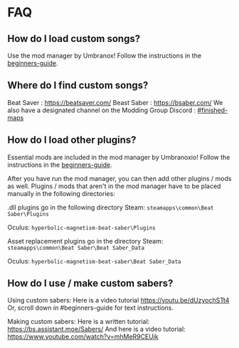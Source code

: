 <!-- TITLE: FAQ -->
<!-- SUBTITLE: Frequently Asked Questions! -->

# FAQ

## How do I load custom songs?

Use the mod manager by Umbranox! 
Follow the instructions in the [beginners-guide](beginners-guide).

## Where do I find custom songs?

Beat Saver   : https://beatsaver.com/
Beast Saber : https://bsaber.com/
We also have a designated channel on the Modding Group Discord : [#finished-maps](https://discordapp.com/channels/441805394323439646/442342190060929055/)

## How do I load other plugins?

Essential mods are included in the mod manager by Umbranoxio!
Follow the instructions in the [beginners-guide](beginners-guide).

After you have run the mod manager, you can then add other plugins / mods as well.
Plugins / mods that aren't in the mod manager have to be placed manually in the following directories:

.dll plugins go in the following directory
Steam:
`steamapps\common\Beat Saber\Plugins`

Oculus:
`hyperbolic-magnetism-beat-saber\Plugins`

Asset replacement plugins go in the directory
Steam:
`steamapps\common\Beat Saber\Beat Saber_Data`

Oculus:
`hyperbolic-magnetism-beat-saber\Beat Saber_Data`

## How do I use / make custom sabers?

Using custom sabers: Here is a video tutorial https://youtu.be/dUzyochSTt4
Or, scroll down in #beginners-guide for text instructions.

Making custom sabers:
Here is a written tutorial:
https://bs.assistant.moe/Sabers/
And here is a video tutorial:
https://www.youtube.com/watch?v=mhMeR9CEUjk